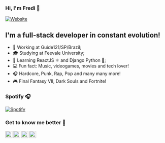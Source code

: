 ### Hi, I'm Fredi 😬

[![Website](https://img.shields.io/website?label=fredimaihub.dev&style=for-the-badge&url=https%3A%2F%2Ffredimaihub.dev)](https://fredimaihub.dev)

## I'm a full-stack developer in constant evolution!
- 🦾 Working at Guide121/SP/Brazil;
- 🎓 Studying at Feevale University;
- 🌱 Learning ReactJS ⚛ and Django Python 🐍;
- 💻 Fun fact: Music, videogames, movies and tech lover!
- 🎧 Hardcore, Punk, Rap, Pop and many many more!
- 🎮 Final Fantasy VII, Dark Souls and Fortnite!

### Spotify 🎧
[![Spotify](https://spotify-playing.fredimaihub.vercel.app/api/spotify-playing)](https://open.spotify.com/user/fredi.maihub)

### Get to know me better 🧐
[<img align="left" alt="Fredi Maihub | Twitter" width="22px" src="https://cdn.jsdelivr.net/npm/simple-icons@v3/icons/twitter.svg" />][twitter]
[<img align="left" alt="Fredi Maihub | LinkedIn" width="22px" src="https://cdn.jsdelivr.net/npm/simple-icons@v3/icons/linkedin.svg" />][linkedin]
[<img align="left" alt="Fredi Maihub | Instagram" width="22px" src="https://cdn.jsdelivr.net/npm/simple-icons@v3/icons/instagram.svg" />][instagram]
[<img align="left" alt="Fredi Maihub | PSN" width="22px" src="https://cdn.jsdelivr.net/npm/simple-icons@3.5.0/icons/playstation.svg" />][psn]
<br />

[website]: https://fredimaihub.dev
[twitter]: https://twitter.com/fredoXIII
[instagram]: https://www.instagram.com/fredoXiii/
[psn]: https://my.playstation.com/profile/fredoXIII
[linkedin]: https://www.linkedin.com/in/frederico-maihub/
